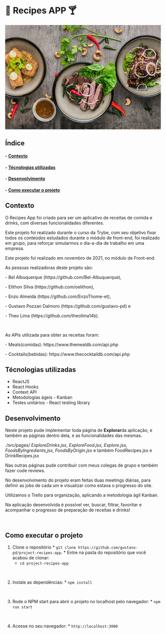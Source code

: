 <h1>🌭 Recipes APP 🍸</h1>

<img src="./src/images/bg-recipes6.jpeg" alt="recipes">

<h2>Índice</h2>
<h4>- <a href="#context">Contexto</a></h4>
<h4>- <a href="#tecnologies">Técnologias utilizadas</a></h4>
<h4>- <a href="#development">Desenvolvimento</a></h4>
<h4>- <a href="#howtouse">Como executar o projeto</a></h4>

<h2 id="context">Contexto</h2>

<p>O Recipes App foi criado para ser um aplicativo de receitas de comida e drinks, com diversas funcionalidades diferentes.</p>
<p>Este projeto foi realizado durante o curso da Trybe, com seu objetivo fixar todos os conteúdos estudados durante o módulo de front-end, foi realizado em grupo, para reforçar simularmos o dia-a-dia de trabalho em uma empresa.</p>
<p>Este projeto foi realizado em novembro de 2021, no módulo de Front-end.</p>
<p>As pessoas realizadoras deste projeto são:</p>
<p>- Bel Albuquerque (<link>https://github.com/Bel-Albuquerque</link>),</p>
<p>- Elithon Silva (<link>https://github.com/oelithon</link>),</p>
<p>- Enzo Almeida (<link>https://github.com/EnzoThome-et</link>),</p>
<p>- Gustavo Pozzan Dalmoro (<link>https://github.com/gustavo-pd</link>) e</p>
<p>- Theo Lima (<link>https://github.com/theolima14b</link>).</p>
</br>
<p>As APIs utilizada para obter as receitas foram: </p>
<p>- Meals(comidas): <link>https://www.themealdb.com/api.php</link></p>
<p>- Cocktails(bebidas): <link>https://www.thecocktaildb.com/api.php</link></p>

<h2 id="tecnologies">Técnologias utilizadas</h2>

<ul>
  <li>ReactJS</li>
  <li>React Hooks</li>
  <li>Context API</li>
  <li>Metodologias ágeis - Kanban</li>
  <li>Testes unitários - React testing library</li>
</ul>

<h2 id="development">Desenvolvimento</h2>

<p>Neste projeto pude implementar toda página de <b>Explorar</b>da aplicação, e também as páginas dentro dela, e as funcionalidades das mesmas.
<p>./src/pages/ <i>ExploreDrinks.jsx, ExploreFood.jsx, Explore.jsx, FoodsByIngredients,jsx, FoodsByOrigin.jsx</i> e também FoodRecipes.jsx e DrinkRecipes.jsx</p>
<p>Nas outras páginas pude contribuir com meus colegas de grupo e também fazer code reviews.</p>
<p>No desenvolvimento do projeto eram feitas duas meetings diárias, para definir as jobs de cada um e visualizar como estava o progresso do site.</p>
<p>Utilizamos o Trello para organização, aplicando a metodologia ágil Kanban.</p>
<p>Na aplicação desenvolvida é possível ver, buscar, filtrar, favoritar e acompanhar o progresso de preparação de receitas e drinks!</p>
</br>

<h2 id="howtouse">Como executar o projeto</h2>

  1. Clone o repositório
    * `git clone https://github.com/gustavo-pd/project-recipes-app`.
    * Entre na pasta do repositório que você acabou de clonar:
      * `cd project-recipes-app`
</br>

  2. Instale as dependências:
    * `npm install`
</br>

  3. Rode o NPM start para abrir o projeto no localhost pelo navegador:
    * `npm run start`
</br>

  4. Acesse no seu navegador:
    * `http://localhost:3000`
</br>
